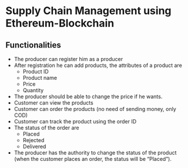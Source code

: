 # Supply Chain Management using Ethereum-Blockchain
## Functionalities
* The producer can register him as a producer
* After registration he can add products, the attributes of a product are
    * Product ID
    * Product name
    * Price
    * Quantity
* The producer should be able to change the price if he wants.
* Customer can view the products
* Customer can order the products (no need of sending money, only COD)
* Customer can track the product using the order ID
* The status of the order are
    * Placed
    * Rejected
    * Delivered
* The producer has the authority to change the status of the product (when the customer places an order, the status will be “Placed”).
